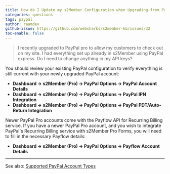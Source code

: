 ```yaml
---
title: How do I Update my s2Member Configuration when Upgrading from PayPal Express to PayPal Pro?
categories: questions
tags: paypal
author: raamdev
github-issue: https://github.com/websharks/s2member-kb/issues/32
toc-enable: false
---
```


> I recently upgraded to PayPal pro to allow my customers to check out on my site. I had everything set up already in s2Member using PayPal express. Do I need to change anything in my API keys?

You should review your existing PayPal configuration to verify everything is still current with your newly upgraded PayPal account:

- **Dashboard → s2Member (Pro) → PayPal Options → PayPal Account Details**
- **Dashboard → s2Member (Pro) → PayPal Options → PayPal IPN Integration**
- **Dashboard → s2Member (Pro) → PayPal Options → PayPal PDT/Auto-Return Integration**

Newer PayPal Pro accounts come with the Payflow API for Recurring Billing service. If you have a newer PayPal Pro account, and you wish to integrate PayPal's Recurring Billing service with s2Member Pro Forms, you will need to fill in the necessary Payflow details:

- **Dashboard → s2Member (Pro) → PayPal Options → Payflow Account Details**

---

See also: [Supported PayPal Account Types](https://github.com/websharks/s2member-kb/issues/165)